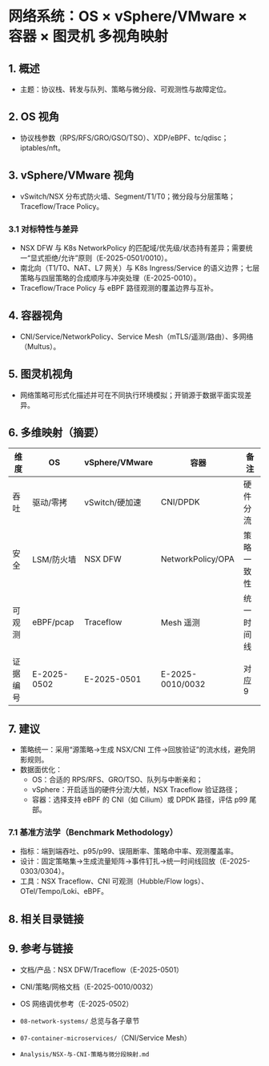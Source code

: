 # 网络系统：OS × vSphere/VMware × 容器 × 图灵机 多视角映射

## 1. 概述

- 主题：协议栈、转发与队列、策略与微分段、可观测性与故障定位。

## 2. OS 视角

- 协议栈参数（RPS/RFS/GRO/GSO/TSO）、XDP/eBPF、tc/qdisc；iptables/nft。

## 3. vSphere/VMware 视角

- vSwitch/NSX 分布式防火墙、Segment/T1/T0；微分段与分层策略；Traceflow/Trace Policy。

### 3.1 对标特性与差异

- NSX DFW 与 K8s NetworkPolicy 的匹配域/优先级/状态持有差异；需要统一“显式拒绝/允许”原则（E-2025-0501/0010）。
- 南北向（T1/T0、NAT、L7 网关）与 K8s Ingress/Service 的语义边界；七层策略与四层策略的合成顺序与冲突处理（E-2025-0010）。
- Traceflow/Trace Policy 与 eBPF 路径观测的覆盖边界与互补。

## 4. 容器视角

- CNI/Service/NetworkPolicy、Service Mesh（mTLS/遥测/路由）、多网络（Multus）。

## 5. 图灵机视角

- 网络策略可形式化描述并可在不同执行环境模拟；开销源于数据平面实现差异。

## 6. 多维映射（摘要）

| 维度 | OS | vSphere/VMware | 容器 | 备注 |
|---|---|---|---|---|
| 吞吐 | 驱动/零拷 | vSwitch/硬加速 | CNI/DPDK | 硬件分流 |
| 安全 | LSM/防火墙 | NSX DFW | NetworkPolicy/OPA | 策略一致性 |
| 可观测 | eBPF/pcap | Traceflow | Mesh 遥测 | 统一时间线 |
| 证据编号 | E-2025-0502 | E-2025-0501 | E-2025-0010/0032 | 对应 9 |

## 7. 建议

- 策略统一：采用“源策略→生成 NSX/CNI 工件→回放验证”的流水线，避免阴影规则。
- 数据面优化：
  - OS：合适的 RPS/RFS、GRO/TSO、队列与中断亲和；
  - vSphere：开启适当的硬件分流/大帧，NSX Traceflow 验证路径；
  - 容器：选择支持 eBPF 的 CNI（如 Cilium）或 DPDK 路径，评估 p99 尾部。

### 7.1 基准方法学（Benchmark Methodology）

- 指标：端到端吞吐、p95/p99、误阻断率、策略命中率、观测覆盖率。
- 设计：固定策略集→生成流量矩阵→事件钉扎→统一时间线回放（E-2025-0303/0304）。
- 工具：NSX Traceflow、CNI 可观测（Hubble/Flow logs）、OTel/Tempo/Loki、eBPF。

## 8. 相关目录链接

## 9. 参考与链接

- 文档/产品：NSX DFW/Traceflow（E-2025-0501）
- CNI/策略/网格文档（E-2025-0010/0032）
- OS 网络调优参考（E-2025-0502）

- `08-network-systems/` 总览与各子章节
- `07-container-microservices/`（CNI/Service Mesh）
- `Analysis/NSX-与-CNI-策略与微分段映射.md`

